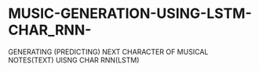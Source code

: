 # MUSIC-GENERATION-USING-LSTM-CHAR_RNN-
GENERATING (PREDICTING) NEXT CHARACTER OF MUSICAL NOTES(TEXT) UISNG CHAR RNN(LSTM)
